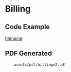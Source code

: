 # Billing

## Code Example
[filename](https://raw.githubusercontent.com/johnfercher/maroto/v2/docs/assets/examples/billing/v2/main.go ':include :type=code')

## PDF Generated
```pdf
	assets/pdf/billingv2.pdf
```